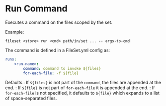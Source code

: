 Run Command
===========

Executes a command on the files scoped by the set.

Example:

```console
fileset <store> run <cmd> path/in/set ... -- args-to-cmd
```

The command is defined in a FileSet.yml config as:

```yaml
runs:
    <run-name>:
        command: command to invoke ${files}
        for-each-file: -f ${file}
```

Defaults
: If `${files}` is not part of the `command`, the files are appended at the end.
: If `${file}` is not part of `for-each-file` it is appended at the end.
: If `for-each-file` is not specified, it defaults to `${file}` which expands
  to a list of space-separated files.
